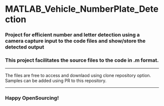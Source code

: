 # MATLAB_Vehicle_NumberPlate_Detection
### Project for efficient number and letter detection using a camera capture input to the code files and show/store the detected output

### This project facilitates the source files to the code in .&#109; format.

------------

The files are free to access and downlaod using clone repository option.
Samples can be added using PR to this repository.

------------


### Happy OpenSourcing!
